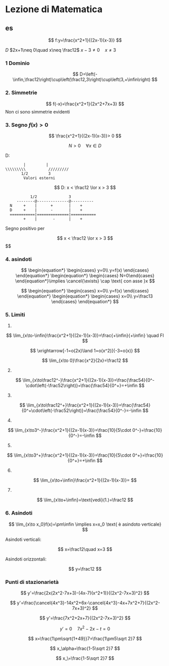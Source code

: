 # Lezione di Matematica
## es

$$
f:y=\frac{x^2+1}{(2x-1)(x-3)}
$$

$D$   $2x+1\neq 0\quad x\neq \frac12$
$x-3\neq 0 \quad x\neq 3$
### 1 Dominio
$$
D=\left(-\infin,\frac12\right)\cup\left(\frac12,3\right)\cup\left(3,+\infin\right)
$$

### 2. Simmetrie
$$
f(-x)=\frac{x^2+1}{2x^2+7x+3}
$$
Non ci sono simmetrie evidenti

### 3. Segno $f(x)> 0$

$$
\frac{x^2+1}{(2x-1)(x-3)}> 0
$$

$$
N> 0 \quad \forall x \in D
$$

D:

			|         |
	\\\\\\\\\          /////////
	       1/2         3
            Valori esterni		

$$
D: x < \frac12 \lor x  > 3
$$

               1/2              3
         --------@--------------@----------
      N     +    |      +       |    +
      D     +    |      -       |    +
      ===========|==============|===========
            +    |       -      |    +


Segno positivo per 


$$
x < \frac12 \lor x  > 3
$$
$$

### 4. asindoti

$$
\begin{equation*} \begin{cases} 
y=0\\
y=f(x)
\end{cases} \end{equation*}
\begin{equation*} \begin{cases} N=0\end{cases} \end{equation*}\implies \cancel{\exists} \cap \text{ con asse }x
$$

$$
\begin{equation*} \begin{cases} 
x=0\\
y=f(x)
\end{cases} \end{equation*}
\begin{equation*} \begin{cases}
x=0\\
y=\frac13
 \end{cases} \end{equation*}
$$

### 5. Limiti


1.
$$
\lim_{x\to-\infin}\frac{x^2+1}{(2x-1)(x-3)}=\frac{+\infin}{+\infin} \quad FI
$$

$$
\xrightarrow[-1=o(2x)\land 1=o(x^2)]{-3=o(x)}
$$

$$
\lim_{x\to 0}\frac{x^2}{2x}=\frac12
$$

2.

$$
\lim_{x\to\frac12^-}\frac{x^2+1}{(2x-1)(x-3)}=\frac{\frac54}{0^-\cdot\left(-\frac52\right)}=\frac{\frac54}{0^+}=+\infin
$$

3.

$$
\lim_{x\to\frac12^+}\frac{x^2+1}{(2x-1)(x-3)}=\frac{\frac54}{0^+\cdot\left(-\frac52\right)}=\frac{\frac54}{0^-}=-\infin
$$

4.
$$
\lim_{x\to3^-}\frac{x^2+1}{(2x-1)(x-3)}=\frac{10}{5\cdot 0^-}=\frac{10}{0^-}=-\infin
$$

5.
$$
\lim_{x\to3^+}\frac{x^2+1}{(2x-1)(x-3)}=\frac{10}{5\cdot 0^+}=\frac{10}{0^+}=+\infin
$$


6.
$$
\lim_{x\to+\infin}\frac{x^2+1}{(2x-1)(x-3)}=
$$

7.

$$
\lim_{x\to+\infin}=\text{vedi}(1.)=\frac12
$$

### 6. Asindoti


$$
\lim_{x\to x_0}f(x)=\pm\infin \implies x=x_0 \text{ è asindoto verticale}
$$

Asindoti verticali:

$$
x=\frac12\quad x=3
$$

Asindoti orizzontali:

$$
y=\frac12
$$

### Punti di stazionarietà

$$
y'=\frac{2x(2x^2-7x+3)-(4x-7)(x^2+1)}{(2x^2-7x+3)^2}
$$

$$
y'=\frac{\cancel{4x^3}-14x^2+6x-\cancel{4x^3}-4x+7x^2+7}{(2x^2-7x+3)^2}
$$

$$
y'=\frac{7x^2+2x+7}{(2x^2-7x+3)^2}
$$

$$
y'=0\quad 7x^2-2x-t=0
$$

$$
x=\frac{1\pm\sqrt{1+49}}7=\frac{1\pm5\sqrt 2}7
$$

$$
x_\alpha=\frac{1-5\sqrt 2}7
$$

$$
x_\=\frac{1-5\sqrt 2}7
$$
<!--stackedit_data:
eyJoaXN0b3J5IjpbLTExMzYzNDkzNDBdfQ==
-->
